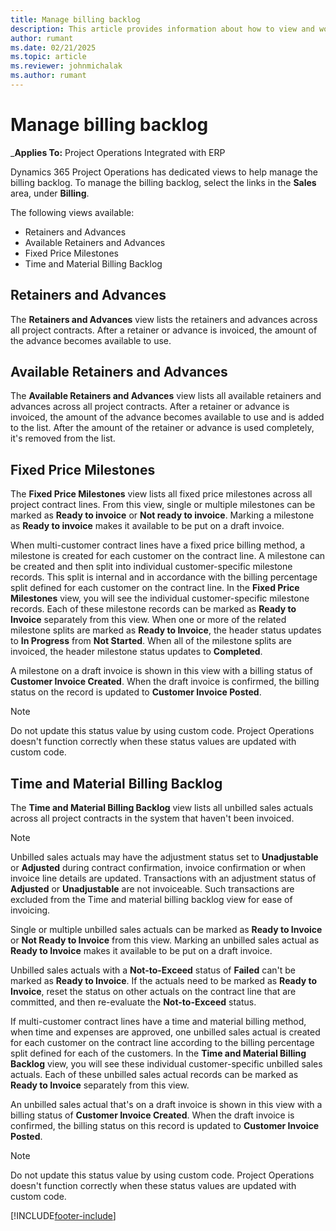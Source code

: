 ```yaml
---
title: Manage billing backlog
description: This article provides information about how to view and work with the billing backlog in Project Operations.
author: rumant
ms.date: 02/21/2025
ms.topic: article
ms.reviewer: johnmichalak
ms.author: rumant
---
```


# Manage billing backlog

_**Applies To:** Project Operations Integrated with ERP

Dynamics 365 Project Operations has dedicated views to help manage the billing backlog. To manage the billing backlog, select the links in the **Sales** area, under **Billing**. 

The following views available:

- Retainers and Advances
- Available Retainers and Advances
- Fixed Price Milestones
- Time and Material Billing Backlog

## Retainers and Advances

The **Retainers and Advances** view lists the retainers and advances across all project contracts. After a retainer or advance is invoiced, the amount of the advance becomes available to use.

## Available Retainers and Advances

The **Available Retainers and Advances** view lists all available retainers and advances across all project contracts. After a retainer or advance is invoiced, the amount of the advance becomes available to use and is added to the list. After the amount of the retainer or advance is used completely, it's removed from the list.

## Fixed Price Milestones

The **Fixed Price Milestones** view lists all fixed price milestones across all project contract lines. From this view, single or multiple milestones can be marked as **Ready to invoice** or **Not ready to invoice**. Marking a milestone as **Ready to invoice** makes it available to be put on a draft invoice.

When multi-customer contract lines have a fixed price billing method, a milestone is created for each customer on the contract line. A milestone can be created and then split into individual customer-specific milestone records. This split is internal and in accordance with the billing percentage split defined for each customer on the contract line. In the **Fixed Price Milestones** view, you will see the individual customer-specific milestone records. Each of these milestone records can be marked as **Ready to Invoice** separately from this view. When one or more of the related milestone splits are marked as **Ready to Invoice**, the header status updates to **In Progress** from **Not Started**. When all of the milestone splits are invoiced, the header milestone status updates to **Completed**.

A milestone on a draft invoice is shown in this view with a billing status of **Customer Invoice Created**. When the draft invoice is confirmed, the billing status on the record is updated to **Customer Invoice Posted**. 

> [!NOTE] 
> Do not update this status value by using custom code. Project Operations doesn't function correctly when these status values are updated with custom code.

## Time and Material Billing Backlog

The **Time and Material Billing Backlog** view lists all unbilled sales actuals across all project contracts in the system that haven't been invoiced. 

> [!NOTE]
> Unbilled sales actuals may have the adjustment status set to **Unadjustable** or **Adjusted** during contract confirmation, invoice confirmation or when invoice line details are updated. Transactions with an adjustment status of **Adjusted** or **Unadjustable** are not invoiceable. Such transactions are excluded from the Time and material billing backlog view for ease of invoicing.
 
Single or multiple unbilled sales actuals can be marked as **Ready to Invoice** or **Not Ready to Invoice** from this view. Marking an unbilled sales actual as **Ready to Invoice** makes it available to be put on a draft invoice.


Unbilled sales actuals with a **Not-to-Exceed** status of **Failed** can't be marked as **Ready to Invoice**. If the actuals need to be marked as **Ready to Invoice**, reset the status on other actuals on the contract line that are committed, and then re-evaluate the **Not-to-Exceed** status.

If multi-customer contract lines have a time and material billing method, when time and expenses are approved, one unbilled sales actual is created for each customer on the contract line according to the billing percentage split defined for each of the customers. In the **Time and Material Billing Backlog** view, you will see these individual customer-specific unbilled sales actuals. Each of these unbilled sales actual records can be marked as **Ready to Invoice** separately from this view.

An unbilled sales actual that's on a draft invoice is shown in this view with a billing status of **Customer Invoice Created**. When the draft invoice is confirmed, the billing status on this record is updated to **Customer Invoice Posted**. 

> [!NOTE] 
> Do not update this status value by using custom code. Project Operations doesn't function correctly when these status values are updated with custom code.


[!INCLUDE[footer-include](../includes/footer-banner.md)]
